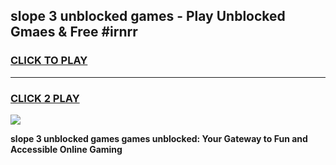 
## slope 3 unblocked games - Play Unblocked Gmaes & Free #irnrr
<h3>
<a href="https://premium.freeplayer.one?title=slope_3_unblocked_games&ref=03M">CLICK TO PLAY</a></h3>
<hr>

<h3>
<a href="https://premium.freeplayer.one?title=slope_3_unblocked_games&ref=03M">CLICK 2 PLAY</a>
  
</h3>

<a href="https://premium.freeplayer.one?title=slope_3_unblocked_games&ref=03M"><img src="https://clearcache.store/games.png"></a>


**slope 3 unblocked games games unblocked: Your Gateway to Fun and Accessible Online Gaming**
